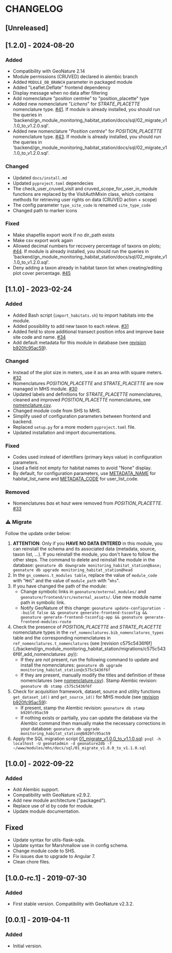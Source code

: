 # CHANGELOG

## [Unreleased]


## [1.2.0] - 2024-08-20

### Added

- Compatibility with GeoNature 2.14
- Module permissions (CRUVED) declared in alembic branch
- Added `MODULE_DB_BRANCH` parameter in packaged module
- Added "Leaflet.Deflate" frontend dependency
- Display message when no data after filtering
- Add nomenclature "position centrée" to "position_placette" type
- Added new nomenclature "*Lichens*" for *STRATE_PLACETTE* nomenclature type. [#41](https://github.com/PnX-SI/gn_module_monitoring_habitat_station/issues/41). If module is already installed, you should run the queries in 'backend/gn_module_monitoring_habitat_station/docs/sql/02_migrate_v1.1.0_to_v1.2.0.sql'.
- Added new nomenclature "*Position centrée*" for *POSITION_PLACETTE* nomenclature type. [#43](https://github.com/PnX-SI/gn_module_monitoring_habitat_station/issues/43). If module is already installed, you should run the queries in 'backend/gn_module_monitoring_habitat_station/docs/sql/02_migrate_v1.1.0_to_v1.2.0.sql'.

### Changed

- Updated `docs/install.md`
- Updated `pyproject.toml` dependecies
- The check_user_cruved_visit and cruved_scope_for_user_in_module functions are replaced by the VisitAuthMixin class, which contains methods for retrieving user rights on data (CRUVED action + scope)
- The config parameter `type_site_code` is renamed `site_type_code`
- Changed path to marker icons

### Fixed

- Make shapefile export work if no dir_path exists
- Make csv export work again
- Allowed decimal numbers for recovery percentage of taxons on plots; [#44](https://github.com/PnX-SI/gn_module_monitoring_habitat_station/issues/44). If module is already installed, you should run the queries in 'backend/gn_module_monitoring_habitat_station/docs/sql/02_migrate_v1.1.0_to_v1.2.0.sql'.
- Deny adding a taxon already in habitat taxon list when creating/editing plot cover percentage. [#45](https://github.com/PnX-SI/gn_module_monitoring_habitat_station/issues/45)


## [1.1.0] - 2023-02-24

### Added

- Added Bash script (`import_habitats.sh`) to import habitats into the module.
- Added possibility to add new taxon to each releve. [#31](https://github.com/PnX-SI/gn_module_monitoring_habitat_station/issues/31)
- Added field to store additional transect position infos and improve base site code and name. [#34](https://github.com/PnX-SI/gn_module_monitoring_habitat_station/issues/34)
- Add default metadata for this module in database (see [revision b920fc95ac59](./backend/gn_module_monitoring_habitat_station/migrations/b920fc95ac59_add_default_metadata.py)).

### Changed

- Instead of the plot size in meters, use it as an area with square meters. [#32](https://github.com/PnX-SI/gn_module_monitoring_habitat_station/issues/32)
- Nomenclatures _POSITION_PLACETTE_ and _STRATE_PLACETTE_ are now managed in MHS module. [#30](https://github.com/PnX-SI/gn_module_monitoring_habitat_station/issues/30)
- Updated labels and definitions for _STRATE_PLACETTE_ nomenclatures, cleaned and improved _POSITION_PLACETTE_ nomenclatures, see [nomenclature.csv](./backend/gn_module_monitoring_habitat_station/migrations/data/nomenclatures.csv).
- Changed module code from SHS to MHS.
- Simplify used of configuration parameters between frontend and backend.
- Replaced `setup.py` for a more modern `pyproject.toml` file.
- Updated installation and import documentations.

### Fixed

- Codes used instead of identifiers (primary keys value) in configuration parameters.
- Used a field not empty for habitat names to avoid "None" display.
- By default, for configuration parameters, use [METADATA_NAME](./backend/gn_module_monitoring_habitat_station/__init__.py) for habitat_list_name and [METADATA_CODE](./backend/gn_module_monitoring_habitat_station/__init__.py) for user_list_code.

### Removed

- Nomenclatures _bas_ et _haut_ were removed from _POSITION_PLACETTE_. [#33](https://github.com/PnX-SI/gn_module_monitoring_habitat_station/issues/33)

### ⚠️ Migrate

Follow the update order below:

1. **ATTENTION**: Only if you **HAVE NO DATA ENTERED** in this module, you can reinstall the schema and its associated data (metadata, source, taxon list, ...). If you reinstall the module, you don't have to follow the other steps. The command to delete and reinstall the module in the database: `geonature db downgrade monitoring_habitat_station@base; geonature db upgrade monitoring_habitat_station@head`
1. In the `gn_commons.t_modules table`, replace the value of `module_code` with "`MHS`" and the value of `module_path` with "`mhs`".
1. If you have changed the path of the module:
   - Change symbolic links in `geonature/external_modules/` and `geonature/frontend/src/external_assets/`. Use new module name path in symbolic link.
   - Notify GeoNature of this change: `geonature update-configuration --build false && geonature generate-frontend-tsconfig && geonature generate-frontend-tsconfig-app && geonature generate-frontend-modules-route`
1. Check the presence of _POSITION_PLACETTE_ and _STRATE_PLACETTE_ nomenclature types in the `ref_nomenclatures.bib_nomenclatures_types` table and the corresponding nomenclatures in `ref_nomenclatures.t_nomenclatures` (see [revision c575c5436f6f](./backend/gn_module_monitoring_habitat_station/migrations/c575c5436f6f_add_nomenclatures .py)):
   - If they are not present, run the following command to update and install the nomenclatures: `geonature db upgrade monitoring_habitat_station@c575c5436f6f`
   - If they are present, manually modify the titles and definition of these nomenclatures (see [nomenclature.csv](./backend/gn_module_monitoring_habitat_station/migrations/data/nomenclatures.csv)). Stamp Alembic revision: `geonature db stamp c575c5436f6f`
1. Check for acquisition framework, dataset, source and utility functions `get_dataset_id()` and `get_source_id()` for MHS module (see [revision b920fc95ac59](./backend/gn_module_monitoring_habitat_station/migrations/b920fc95ac59_add_default_metadata.py)):
   - If present, stamp the Alembic revision: `geonature db stamp b920fc95ac59`
   - If nothing exists or partially, you can update the database via the Alembic command then manually make the necessary corrections in your database: `geonature db upgrade monitoring_habitat_station@b920fc95ac59`
1. Apply the SQL migration script [01_migrate_v1.0.0_to_v1.1.0.sql](./docs/sql/01_migrate_v1.0.0_to_v1.1.0.sql): `psql -h localhost -U geonatadmin -d geonature2db -f ~/www/modules/mhs/docs/sql/01_migrate_v1.0.0_to_v1.1.0.sql`

## [1.0.0] - 2022-09-22

### Added

- Add Alembic support.
- Compatibility with GeoNature v2.9.2.
- Add new module architecture ("packaged").
- Replace use of id by code for module.
- Update module documentation.

## Fixed

- Update syntax for utils-flask-sqla.
- Update syntax for Marshmallow use in config schema.
- Change module code to SHS.
- Fix issues due to upgrade to Angular 7.
- Clean chore files.

## [1.0.0-rc.1] - 2019-07-30

### Added

- First stable version. Compatibility with GeoNature v2.3.2.

## [0.0.1] - 2019-04-11

### Added

- Initial version.
